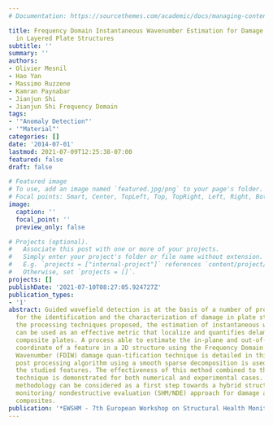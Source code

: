 ```yaml
---
# Documentation: https://sourcethemes.com/academic/docs/managing-content/

title: Frequency Domain Instantaneous Wavenumber Estimation for Damage Quantification
  in Layered Plate Structures
subtitle: ''
summary: ''
authors:
- Olivier Mesnil
- Hao Yan
- Massimo Ruzzene
- Kamran Paynabar
- Jianjun Shi
- Jianjun Shi Frequency Domain
tags:
- '"Anomaly Detection"'
- '"Material"'
categories: []
date: '2014-07-01'
lastmod: 2021-07-09T12:25:38-07:00
featured: false
draft: false

# Featured image
# To use, add an image named `featured.jpg/png` to your page's folder.
# Focal points: Smart, Center, TopLeft, Top, TopRight, Left, Right, BottomLeft, Bottom, BottomRight.
image:
  caption: ''
  focal_point: ''
  preview_only: false

# Projects (optional).
#   Associate this post with one or more of your projects.
#   Simply enter your project's folder or file name without extension.
#   E.g. `projects = ["internal-project"]` references `content/project/deep-learning/index.md`.
#   Otherwise, set `projects = []`.
projects: []
publishDate: '2021-07-10T08:27:05.924727Z'
publication_types:
- '1'
abstract: Guided wavefield detection is at the basis of a number of promising techniques
  for the identification and the characterization of damage in plate structures. Among
  the processing techniques proposed, the estimation of instantaneous wavenumbers
  can be used as an effective metric that localize and quantifies delaminations in
  composite plates. A process able to estimate the in-plane and out-of-plane (depth)
  coordinate of a feature in a 2D structure using the Frequency Domain Instantaneous
  Wavenumber (FDIW) damage quan-tification technique is detailed in this paper. A
  post processing algorithm using a smooth sparse decomposition is used to highlight
  the studied features. The effectiveness of this method combined to the post processing
  technique is demonstrated for both numerical and experimental cases. This proposed
  methodology can be considered as a first step towards a hybrid structural health
  monitoring/ nondestructive evaluation (SHM/NDE) approach for damage assessment in
  composites.
publication: '*EWSHM - 7th European Workshop on Structural Health Monitoring*'
---
```

